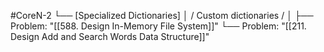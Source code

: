 #CoreN-2
└── [Specialized Dictionaries]
    │   / Custom dictionaries /
    │
    ├── Problem: "[[588. Design In-Memory File System]]"
    └── Problem: "[[211. Design Add and Search Words Data Structure]]"